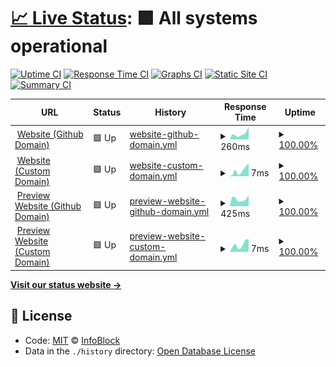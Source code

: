 # [📈 Live Status](https://status.infoblock.gq): <!--live status--> **🟩 All systems operational**

[![Uptime CI](https://github.com/InfoBlock/Status-Page/workflows/Uptime%20CI/badge.svg)](https://github.com/InfoBlock/Status-Page/actions?query=workflow%3A%22Uptime+CI%22)
[![Response Time CI](https://github.com/InfoBlock/Status-Page/workflows/Response%20Time%20CI/badge.svg)](https://github.com/InfoBlock/Status-Page/actions?query=workflow%3A%22Response+Time+CI%22)
[![Graphs CI](https://github.com/InfoBlock/Status-Page/workflows/Graphs%20CI/badge.svg)](https://github.com/InfoBlock/Status-Page/actions?query=workflow%3A%22Graphs+CI%22)
[![Static Site CI](https://github.com/InfoBlock/Status-Page/workflows/Static%20Site%20CI/badge.svg)](https://github.com/InfoBlock/Status-Page/actions?query=workflow%3A%22Static+Site+CI%22)
[![Summary CI](https://github.com/InfoBlock/Status-Page/workflows/Summary%20CI/badge.svg)](https://github.com/InfoBlock/Status-Page/actions?query=workflow%3A%22Summary+CI%22)

<!--start: status pages-->
<!-- This summary is generated by Upptime (https://github.com/upptime/upptime) -->
<!-- Do not edit this manually, your changes will be overwritten -->
<!-- prettier-ignore -->
| URL | Status | History | Response Time | Uptime |
| --- | ------ | ------- | ------------- | ------ |
| <img alt="" src="https://infoblock.github.io/Website/cdn/logo.png" height="13"> [Website (Github Domain)](https://infoblock.github.io/Website/) | 🟩 Up | [website-github-domain.yml](https://github.com/InfoBlock/Status-Page/commits/HEAD/history/website-github-domain.yml) | <details><summary><img alt="Response time graph" src="./graphs/website-github-domain/response-time-week.png" height="20"> 260ms</summary><br><a href="https://status.infoblock.gq/history/website-github-domain"><img alt="Response time 376" src="https://img.shields.io/endpoint?url=https%3A%2F%2Fraw.githubusercontent.com%2FInfoBlock%2FStatus-Page%2FHEAD%2Fapi%2Fwebsite-github-domain%2Fresponse-time.json"></a><br><a href="https://status.infoblock.gq/history/website-github-domain"><img alt="24-hour response time 483" src="https://img.shields.io/endpoint?url=https%3A%2F%2Fraw.githubusercontent.com%2FInfoBlock%2FStatus-Page%2FHEAD%2Fapi%2Fwebsite-github-domain%2Fresponse-time-day.json"></a><br><a href="https://status.infoblock.gq/history/website-github-domain"><img alt="7-day response time 260" src="https://img.shields.io/endpoint?url=https%3A%2F%2Fraw.githubusercontent.com%2FInfoBlock%2FStatus-Page%2FHEAD%2Fapi%2Fwebsite-github-domain%2Fresponse-time-week.json"></a><br><a href="https://status.infoblock.gq/history/website-github-domain"><img alt="30-day response time 258" src="https://img.shields.io/endpoint?url=https%3A%2F%2Fraw.githubusercontent.com%2FInfoBlock%2FStatus-Page%2FHEAD%2Fapi%2Fwebsite-github-domain%2Fresponse-time-month.json"></a><br><a href="https://status.infoblock.gq/history/website-github-domain"><img alt="1-year response time 376" src="https://img.shields.io/endpoint?url=https%3A%2F%2Fraw.githubusercontent.com%2FInfoBlock%2FStatus-Page%2FHEAD%2Fapi%2Fwebsite-github-domain%2Fresponse-time-year.json"></a></details> | <details><summary><a href="https://status.infoblock.gq/history/website-github-domain">100.00%</a></summary><a href="https://status.infoblock.gq/history/website-github-domain"><img alt="All-time uptime 99.97%" src="https://img.shields.io/endpoint?url=https%3A%2F%2Fraw.githubusercontent.com%2FInfoBlock%2FStatus-Page%2FHEAD%2Fapi%2Fwebsite-github-domain%2Fuptime.json"></a><br><a href="https://status.infoblock.gq/history/website-github-domain"><img alt="24-hour uptime 100.00%" src="https://img.shields.io/endpoint?url=https%3A%2F%2Fraw.githubusercontent.com%2FInfoBlock%2FStatus-Page%2FHEAD%2Fapi%2Fwebsite-github-domain%2Fuptime-day.json"></a><br><a href="https://status.infoblock.gq/history/website-github-domain"><img alt="7-day uptime 100.00%" src="https://img.shields.io/endpoint?url=https%3A%2F%2Fraw.githubusercontent.com%2FInfoBlock%2FStatus-Page%2FHEAD%2Fapi%2Fwebsite-github-domain%2Fuptime-week.json"></a><br><a href="https://status.infoblock.gq/history/website-github-domain"><img alt="30-day uptime 99.94%" src="https://img.shields.io/endpoint?url=https%3A%2F%2Fraw.githubusercontent.com%2FInfoBlock%2FStatus-Page%2FHEAD%2Fapi%2Fwebsite-github-domain%2Fuptime-month.json"></a><br><a href="https://status.infoblock.gq/history/website-github-domain"><img alt="1-year uptime 99.97%" src="https://img.shields.io/endpoint?url=https%3A%2F%2Fraw.githubusercontent.com%2FInfoBlock%2FStatus-Page%2FHEAD%2Fapi%2Fwebsite-github-domain%2Fuptime-year.json"></a></details>
| <img alt="" src="https://infoblock.github.io/Website/cdn/logo.png" height="13"> [Website (Custom Domain)](https://infoblock.thedev.id) | 🟩 Up | [website-custom-domain.yml](https://github.com/InfoBlock/Status-Page/commits/HEAD/history/website-custom-domain.yml) | <details><summary><img alt="Response time graph" src="./graphs/website-custom-domain/response-time-week.png" height="20"> 7ms</summary><br><a href="https://status.infoblock.gq/history/website-custom-domain"><img alt="Response time 13" src="https://img.shields.io/endpoint?url=https%3A%2F%2Fraw.githubusercontent.com%2FInfoBlock%2FStatus-Page%2FHEAD%2Fapi%2Fwebsite-custom-domain%2Fresponse-time.json"></a><br><a href="https://status.infoblock.gq/history/website-custom-domain"><img alt="24-hour response time 14" src="https://img.shields.io/endpoint?url=https%3A%2F%2Fraw.githubusercontent.com%2FInfoBlock%2FStatus-Page%2FHEAD%2Fapi%2Fwebsite-custom-domain%2Fresponse-time-day.json"></a><br><a href="https://status.infoblock.gq/history/website-custom-domain"><img alt="7-day response time 7" src="https://img.shields.io/endpoint?url=https%3A%2F%2Fraw.githubusercontent.com%2FInfoBlock%2FStatus-Page%2FHEAD%2Fapi%2Fwebsite-custom-domain%2Fresponse-time-week.json"></a><br><a href="https://status.infoblock.gq/history/website-custom-domain"><img alt="30-day response time 18" src="https://img.shields.io/endpoint?url=https%3A%2F%2Fraw.githubusercontent.com%2FInfoBlock%2FStatus-Page%2FHEAD%2Fapi%2Fwebsite-custom-domain%2Fresponse-time-month.json"></a><br><a href="https://status.infoblock.gq/history/website-custom-domain"><img alt="1-year response time 13" src="https://img.shields.io/endpoint?url=https%3A%2F%2Fraw.githubusercontent.com%2FInfoBlock%2FStatus-Page%2FHEAD%2Fapi%2Fwebsite-custom-domain%2Fresponse-time-year.json"></a></details> | <details><summary><a href="https://status.infoblock.gq/history/website-custom-domain">100.00%</a></summary><a href="https://status.infoblock.gq/history/website-custom-domain"><img alt="All-time uptime 99.93%" src="https://img.shields.io/endpoint?url=https%3A%2F%2Fraw.githubusercontent.com%2FInfoBlock%2FStatus-Page%2FHEAD%2Fapi%2Fwebsite-custom-domain%2Fuptime.json"></a><br><a href="https://status.infoblock.gq/history/website-custom-domain"><img alt="24-hour uptime 100.00%" src="https://img.shields.io/endpoint?url=https%3A%2F%2Fraw.githubusercontent.com%2FInfoBlock%2FStatus-Page%2FHEAD%2Fapi%2Fwebsite-custom-domain%2Fuptime-day.json"></a><br><a href="https://status.infoblock.gq/history/website-custom-domain"><img alt="7-day uptime 100.00%" src="https://img.shields.io/endpoint?url=https%3A%2F%2Fraw.githubusercontent.com%2FInfoBlock%2FStatus-Page%2FHEAD%2Fapi%2Fwebsite-custom-domain%2Fuptime-week.json"></a><br><a href="https://status.infoblock.gq/history/website-custom-domain"><img alt="30-day uptime 99.86%" src="https://img.shields.io/endpoint?url=https%3A%2F%2Fraw.githubusercontent.com%2FInfoBlock%2FStatus-Page%2FHEAD%2Fapi%2Fwebsite-custom-domain%2Fuptime-month.json"></a><br><a href="https://status.infoblock.gq/history/website-custom-domain"><img alt="1-year uptime 99.93%" src="https://img.shields.io/endpoint?url=https%3A%2F%2Fraw.githubusercontent.com%2FInfoBlock%2FStatus-Page%2FHEAD%2Fapi%2Fwebsite-custom-domain%2Fuptime-year.json"></a></details>
| <img alt="" src="https://infoblock.github.io/Website/cdn/logo.png" height="13"> [Preview Website (Github Domain)](https://infoblock.github.io/Preview/) | 🟩 Up | [preview-website-github-domain.yml](https://github.com/InfoBlock/Status-Page/commits/HEAD/history/preview-website-github-domain.yml) | <details><summary><img alt="Response time graph" src="./graphs/preview-website-github-domain/response-time-week.png" height="20"> 425ms</summary><br><a href="https://status.infoblock.gq/history/preview-website-github-domain"><img alt="Response time 444" src="https://img.shields.io/endpoint?url=https%3A%2F%2Fraw.githubusercontent.com%2FInfoBlock%2FStatus-Page%2FHEAD%2Fapi%2Fpreview-website-github-domain%2Fresponse-time.json"></a><br><a href="https://status.infoblock.gq/history/preview-website-github-domain"><img alt="24-hour response time 698" src="https://img.shields.io/endpoint?url=https%3A%2F%2Fraw.githubusercontent.com%2FInfoBlock%2FStatus-Page%2FHEAD%2Fapi%2Fpreview-website-github-domain%2Fresponse-time-day.json"></a><br><a href="https://status.infoblock.gq/history/preview-website-github-domain"><img alt="7-day response time 425" src="https://img.shields.io/endpoint?url=https%3A%2F%2Fraw.githubusercontent.com%2FInfoBlock%2FStatus-Page%2FHEAD%2Fapi%2Fpreview-website-github-domain%2Fresponse-time-week.json"></a><br><a href="https://status.infoblock.gq/history/preview-website-github-domain"><img alt="30-day response time 370" src="https://img.shields.io/endpoint?url=https%3A%2F%2Fraw.githubusercontent.com%2FInfoBlock%2FStatus-Page%2FHEAD%2Fapi%2Fpreview-website-github-domain%2Fresponse-time-month.json"></a><br><a href="https://status.infoblock.gq/history/preview-website-github-domain"><img alt="1-year response time 444" src="https://img.shields.io/endpoint?url=https%3A%2F%2Fraw.githubusercontent.com%2FInfoBlock%2FStatus-Page%2FHEAD%2Fapi%2Fpreview-website-github-domain%2Fresponse-time-year.json"></a></details> | <details><summary><a href="https://status.infoblock.gq/history/preview-website-github-domain">100.00%</a></summary><a href="https://status.infoblock.gq/history/preview-website-github-domain"><img alt="All-time uptime 95.42%" src="https://img.shields.io/endpoint?url=https%3A%2F%2Fraw.githubusercontent.com%2FInfoBlock%2FStatus-Page%2FHEAD%2Fapi%2Fpreview-website-github-domain%2Fuptime.json"></a><br><a href="https://status.infoblock.gq/history/preview-website-github-domain"><img alt="24-hour uptime 100.00%" src="https://img.shields.io/endpoint?url=https%3A%2F%2Fraw.githubusercontent.com%2FInfoBlock%2FStatus-Page%2FHEAD%2Fapi%2Fpreview-website-github-domain%2Fuptime-day.json"></a><br><a href="https://status.infoblock.gq/history/preview-website-github-domain"><img alt="7-day uptime 100.00%" src="https://img.shields.io/endpoint?url=https%3A%2F%2Fraw.githubusercontent.com%2FInfoBlock%2FStatus-Page%2FHEAD%2Fapi%2Fpreview-website-github-domain%2Fuptime-week.json"></a><br><a href="https://status.infoblock.gq/history/preview-website-github-domain"><img alt="30-day uptime 90.74%" src="https://img.shields.io/endpoint?url=https%3A%2F%2Fraw.githubusercontent.com%2FInfoBlock%2FStatus-Page%2FHEAD%2Fapi%2Fpreview-website-github-domain%2Fuptime-month.json"></a><br><a href="https://status.infoblock.gq/history/preview-website-github-domain"><img alt="1-year uptime 95.42%" src="https://img.shields.io/endpoint?url=https%3A%2F%2Fraw.githubusercontent.com%2FInfoBlock%2FStatus-Page%2FHEAD%2Fapi%2Fpreview-website-github-domain%2Fuptime-year.json"></a></details>
| <img alt="" src="https://infoblock.github.io/Website/cdn/logo.png" height="13"> [Preview Website (Custom Domain)](https://preview.infoblock.gq) | 🟩 Up | [preview-website-custom-domain.yml](https://github.com/InfoBlock/Status-Page/commits/HEAD/history/preview-website-custom-domain.yml) | <details><summary><img alt="Response time graph" src="./graphs/preview-website-custom-domain/response-time-week.png" height="20"> 7ms</summary><br><a href="https://status.infoblock.gq/history/preview-website-custom-domain"><img alt="Response time 8" src="https://img.shields.io/endpoint?url=https%3A%2F%2Fraw.githubusercontent.com%2FInfoBlock%2FStatus-Page%2FHEAD%2Fapi%2Fpreview-website-custom-domain%2Fresponse-time.json"></a><br><a href="https://status.infoblock.gq/history/preview-website-custom-domain"><img alt="24-hour response time 14" src="https://img.shields.io/endpoint?url=https%3A%2F%2Fraw.githubusercontent.com%2FInfoBlock%2FStatus-Page%2FHEAD%2Fapi%2Fpreview-website-custom-domain%2Fresponse-time-day.json"></a><br><a href="https://status.infoblock.gq/history/preview-website-custom-domain"><img alt="7-day response time 7" src="https://img.shields.io/endpoint?url=https%3A%2F%2Fraw.githubusercontent.com%2FInfoBlock%2FStatus-Page%2FHEAD%2Fapi%2Fpreview-website-custom-domain%2Fresponse-time-week.json"></a><br><a href="https://status.infoblock.gq/history/preview-website-custom-domain"><img alt="30-day response time 9" src="https://img.shields.io/endpoint?url=https%3A%2F%2Fraw.githubusercontent.com%2FInfoBlock%2FStatus-Page%2FHEAD%2Fapi%2Fpreview-website-custom-domain%2Fresponse-time-month.json"></a><br><a href="https://status.infoblock.gq/history/preview-website-custom-domain"><img alt="1-year response time 8" src="https://img.shields.io/endpoint?url=https%3A%2F%2Fraw.githubusercontent.com%2FInfoBlock%2FStatus-Page%2FHEAD%2Fapi%2Fpreview-website-custom-domain%2Fresponse-time-year.json"></a></details> | <details><summary><a href="https://status.infoblock.gq/history/preview-website-custom-domain">100.00%</a></summary><a href="https://status.infoblock.gq/history/preview-website-custom-domain"><img alt="All-time uptime 95.42%" src="https://img.shields.io/endpoint?url=https%3A%2F%2Fraw.githubusercontent.com%2FInfoBlock%2FStatus-Page%2FHEAD%2Fapi%2Fpreview-website-custom-domain%2Fuptime.json"></a><br><a href="https://status.infoblock.gq/history/preview-website-custom-domain"><img alt="24-hour uptime 100.00%" src="https://img.shields.io/endpoint?url=https%3A%2F%2Fraw.githubusercontent.com%2FInfoBlock%2FStatus-Page%2FHEAD%2Fapi%2Fpreview-website-custom-domain%2Fuptime-day.json"></a><br><a href="https://status.infoblock.gq/history/preview-website-custom-domain"><img alt="7-day uptime 100.00%" src="https://img.shields.io/endpoint?url=https%3A%2F%2Fraw.githubusercontent.com%2FInfoBlock%2FStatus-Page%2FHEAD%2Fapi%2Fpreview-website-custom-domain%2Fuptime-week.json"></a><br><a href="https://status.infoblock.gq/history/preview-website-custom-domain"><img alt="30-day uptime 90.75%" src="https://img.shields.io/endpoint?url=https%3A%2F%2Fraw.githubusercontent.com%2FInfoBlock%2FStatus-Page%2FHEAD%2Fapi%2Fpreview-website-custom-domain%2Fuptime-month.json"></a><br><a href="https://status.infoblock.gq/history/preview-website-custom-domain"><img alt="1-year uptime 95.42%" src="https://img.shields.io/endpoint?url=https%3A%2F%2Fraw.githubusercontent.com%2FInfoBlock%2FStatus-Page%2FHEAD%2Fapi%2Fpreview-website-custom-domain%2Fuptime-year.json"></a></details>

<!--end: status pages-->

[**Visit our status website →**](https://status.infoblock.gq)

## 📄 License

- Code: [MIT](./LICENSE) © [InfoBlock](https://infoblock.github.io/Website/)
- Data in the `./history` directory: [Open Database License](https://opendatacommons.org/licenses/odbl/1-0/)
